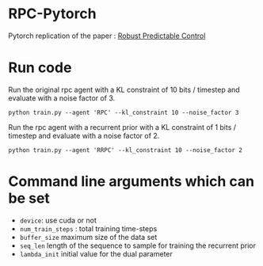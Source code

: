 # RPC-Pytorch
Pytorch replication of the paper : [Robust Predictable Control](https://arxiv.org/abs/2109.03214)

# Run code

Run the original rpc agent with a KL constraint of 10 bits / timestep and evaluate with a noise factor of 3.

  ```
  python train.py --agent 'RPC' --kl_constraint 10 --noise_factor 3
  ``` 
 
Run the rpc agent with a recurrent prior with a KL constraint of 1 bits / timestep and evaluate with a noise factor of 2.
  
  ```
  python train.py --agent 'RRPC' --kl_constraint 10 --noise_factor 2
  ``` 

# Command line arguments which can be set

- `device`:  use cuda or not
- `num_train_steps` : total training time-steps
- `buffer_size` maximum size of the data set
- `seq_len` length of the sequence to sample for training the recurrent prior
- `lambda_init` initial value for the dual parameter

